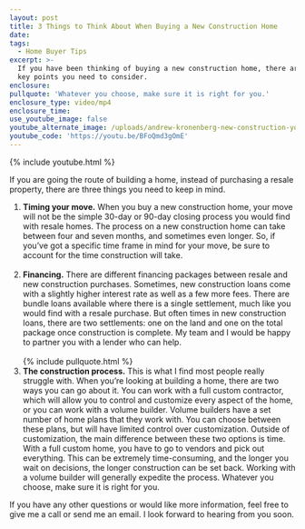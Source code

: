 ```yaml
---
layout: post
title: 3 Things to Think About When Buying a New Construction Home
date:
tags:
  - Home Buyer Tips
excerpt: >-
  If you have been thinking of buying a new construction home, there are three
  key points you need to consider.
enclosure:
pullquote: 'Whatever you choose, make sure it is right for you.'
enclosure_type: video/mp4
enclosure_time:
use_youtube_image: false
youtube_alternate_image: /uploads/andrew-kronenberg-new-construction-youtube.jpg
youtube_code: 'https://youtu.be/BFoQmd3gOmE'
---
```



{% include youtube.html %}

If you are going the route of building a home, instead of purchasing a resale property, there are three things you need to keep in mind.

1. **Timing your move.** When you buy a new construction home, your move will not be the simple 30-day or 90-day closing process you would find with resale homes. The process on a new construction home can take between four and seven months, and sometimes even longer. So, if you’ve got a specific time frame in mind for your move, be sure to account for the time construction will take.<br>&nbsp;
2. **Financing.** There are different financing packages between resale and new construction purchases. Sometimes, new construction loans come with a slightly higher interest rate as well as a few more fees. There are bundle loans available where there is a single settlement, much like you would find with a resale purchase. But often times in new construction loans, there are two settlements: one on the land and one on the total package once construction is complete. My team and I would be happy to partner you with a lender who can help.<br><br>{% include pullquote.html %}
3. **The construction process.** This is what I find most people really struggle with. When you’re looking at building a home, there are two ways you can go about it. You can work with a full custom contractor, which will allow you to control and customize every aspect of the home, or you can work with a volume builder. Volume builders have a set number of home plans that they work with. You can choose between these plans, but will have limited control over customization. Outside of customization, the main difference between these two options is time. With a full custom home, you have to go to vendors and pick out everything. This can be extremely time-consuming, and the longer you wait on decisions, the longer construction can be set back. Working with a volume builder will generally expedite the process. Whatever you choose, make sure it is right for you.

If you have any other questions or would like more information, feel free to give me a call or send me an email. I look forward to hearing from you soon.